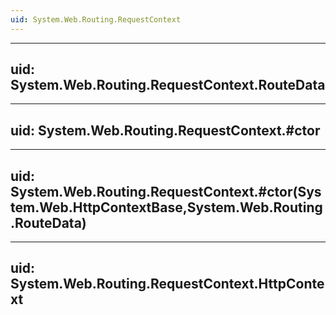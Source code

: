 ```yaml
---
uid: System.Web.Routing.RequestContext
---
```


---
uid: System.Web.Routing.RequestContext.RouteData
---

---
uid: System.Web.Routing.RequestContext.#ctor
---

---
uid: System.Web.Routing.RequestContext.#ctor(System.Web.HttpContextBase,System.Web.Routing.RouteData)
---

---
uid: System.Web.Routing.RequestContext.HttpContext
---
